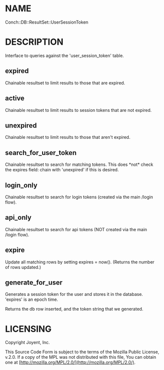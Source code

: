 # NAME

Conch::DB::ResultSet::UserSessionToken

# DESCRIPTION

Interface to queries against the 'user\_session\_token' table.

## expired

Chainable resultset to limit results to those that are expired.

## active

Chainable resultset to limit results to session tokens that are not expired.

## unexpired

Chainable resultset to limit results to those that aren't expired.

## search\_for\_user\_token

Chainable resultset to search for matching tokens.
This does \*not\* check the expires field: chain with 'unexpired' if this is desired.

## login\_only

Chainable resultset to search for login tokens (created via the main /login flow).

## api\_only

Chainable resultset to search for api tokens (NOT created via the main /login flow).

## expire

Update all matching rows by setting expires = now(). (Returns the number of rows updated.)

## generate\_for\_user

Generates a session token for the user and stores it in the database.
'expires' is an epoch time.

Returns the db row inserted, and the token string that we generated.

# LICENSING

Copyright Joyent, Inc.

This Source Code Form is subject to the terms of the Mozilla Public License,
v.2.0. If a copy of the MPL was not distributed with this file, You can obtain
one at [http://mozilla.org/MPL/2.0/](http://mozilla.org/MPL/2.0/).
